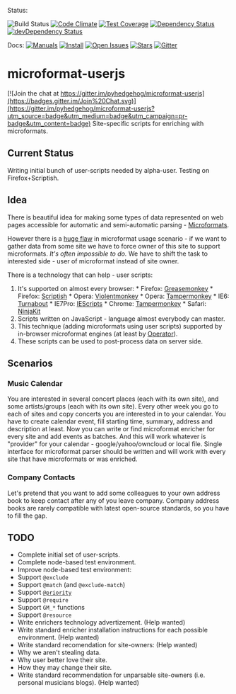 Status:
<!--[![Build Status](https://travis-ci.org/pyhedgehog/microformat-userjs.svg)](https://travis-ci.org/pyhedgehog/microformat-userjs)-->
![Build Status](https://img.shields.io/badge/build-unavailable-lightgrey.svg)
[![Code Climate](https://codeclimate.com/github/pyhedgehog/microformat-userjs.svg)](https://codeclimate.com/github/pyhedgehog/microformat-userjs)
[![Test Coverage](https://codeclimate.com/github/pyhedgehog/microformat-userjs/badges/coverage.svg)](https://codeclimate.com/github/pyhedgehog/microformat-userjs)
[![Dependency Status](https://david-dm.org/pyhedgehog/microformat-userjs.svg)](https://david-dm.org/pyhedgehog/microformat-userjs)
[![devDependency Status](https://david-dm.org/pyhedgehog/microformat-userjs/dev-status.svg)](https://david-dm.org/pyhedgehog/microformat-userjs#info=devDependencies)

Docs:
[![Manuals](https://pyhedgehog.github.io/microformat-userjs/images/docs.svg)](https://github.com/pyhedgehog/microformat-userjs/wiki#enrichers-implemented-in-this-repository)
[![Install](https://pyhedgehog.github.io/microformat-userjs/images/install.svg)](https://github.com/pyhedgehog/microformat-userjs/tree/master/userjs/)
[![Open Issues](https://img.shields.io/github/issues/pyhedgehog/microformat-userjs.svg)](https://github.com/pyhedgehog/microformat-userjs/issues)
[![Stars](https://img.shields.io/github/stars/pyhedgehog/microformat-userjs.svg)](https://github.com/pyhedgehog/microformat-userjs/stargazers)
[![Gitter](https://badges.gitter.im/Join%20Chat.svg)](https://gitter.im/pyhedgehog/microformat-userjs?utm_source=badge&utm_medium=badge&utm_campaign=pr-badge&utm_content=body_badge)

# microformat-userjs

[![Join the chat at https://gitter.im/pyhedgehog/microformat-userjs](https://badges.gitter.im/Join%20Chat.svg)](https://gitter.im/pyhedgehog/microformat-userjs?utm_source=badge&utm_medium=badge&utm_campaign=pr-badge&utm_content=badge)
Site-specific scripts for enriching with microformats.

## Current Status
Writing initial bunch of user-scripts needed by alpha-user.
Testing on Firefox+Scriptish.

## Idea
There is beautiful idea for making some types of data represented on web pages accessible for automatic and semi-automatic parsing - [Microformats](http://microformats.org/).

However there is a [huge flaw](http://microformats.org/wiki/advocacy) in microformat usage scenario - if we want to gather data from some site we have to force owner of this site to support microformats.
*It's often impossible to do.*
We have to shift the task to interested side - user of microformat instead of site owner.

There is a technology that can help - user scripts:
  1. It's supported on almost every browser:
    * Firefox: [Greasemonkey](https://addons.mozilla.org/en-US/firefox/addon/greasemonkey/)
    * Firefox: [Scriptish](https://addons.mozilla.org/en-US/firefox/addon/scriptish/)
    * Opera: [Violentmonkey](https://addons.opera.com/en/extensions/details/violent-monkey/)
    * Opera: [Tampermonkey](https://addons.opera.com/en/extensions/details/tampermonkey-beta/)
    * IE6: [Turnabout](http://www.webcitation.org/getfile?fileid=1517f90a646a7a3a439f3d5ae51d9d9d9e35872d)
    * IE7Pro: [IEScripts](http://web.archive.org/web/20121228011634/http://www.iescripts.org/)
    * Chrome: [Tampermonkey](https://chrome.google.com/webstore/detail/dhdgffkkebhmkfjojejmpbldmpobfkfo)
    * Safari: [NinjaKit](http://steeev.freehostia.com/wp/2010/07/19/new-extension-for-safari-5-called-ninjakit-lets-you-install-gm-scripts/)
  1. Scripts written on JavaScript - language almost everybody can master.
  1. This technique (adding microformats using user scripts) supported by in-browser microformat engines (at least by [Operator](https://addons.mozilla.org/en-US/firefox/addon/operator/)).
  1. These scripts can be used to post-process data on server side.

## Scenarios

### Music Calendar
You are interested in several concert places (each with its own site), and some artists/groups (each with its own site). Every other week you go to each of sites and copy concerts you are interested in to your calendar. You have to create calendar event, fill starting time, summary, address and description at least. Now you can write or find microformat enricher for every site and add events as batches. And this will work whatever is "provider" for your calendar - google/yahoo/owncloud or local file. Single interface for microformat parser should be written and will work with every site that have microformats or was enriched.

### Company Contacts
Let's pretend that you want to add some colleagues to your own address book to keep contact after any of you leave company. Company address books are rarely compatible with latest open-source standards, so you have to fill the gap.

## TODO
* Complete initial set of user-scripts.
* Complete node-based test environment.
* Improve node-based test environment:
 * Support `@exclude`
 * Support `@match` (and `@exclude-match`)
 * Support [`@priority`](https://github.com/scriptish/scriptish/wiki/Manual%3A-Metadata-Block#priority-new-in-scriptish)
 * Support `@require`
 * Support `GM_*` functions
 * Support `@resource`
* Write enrichers technology advertizement. (Help wanted)
* Write standard enricher installation instructions for each possible environment. (Help wanted)
* Write standard recomendation for site-owners: (Help wanted)
 * Why we aren't stealing data.
 * Why user better love their site.
 * How they may change their site.
* Write standard recommendation for unparsable site-owners (i.e. personal musicians blogs). (Help wanted)
